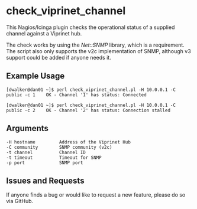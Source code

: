 # check_viprinet_channel

This Nagios/Icinga plugin checks the operational status of a supplied channel against a Viprinet hub.

The check works by using the *Net::SNMP* library, which is a requirement. The script also only supports the v2c implementation of SNMP, although v3 support could be added if anyone needs it. 

## Example Usage

	[dwalker@dan01 ~]$ perl check_viprinet_channel.pl -H 10.0.0.1 -C public -c 1	OK - Channel '1' has status: Connected
	
	[dwalker@dan01 ~]$ perl check_viprinet_channel.pl -H 10.0.0.1 -C public -c 2	OK - Channel '2' has status: Connection stalled
	
## Arguments

	-H hostname 		Address of the Viprinet Hub
	-C community		SNMP community (v2c)
	-t channel			Channel ID
	-t timeout			Timeout for SNMP
	-p port				SNMP port

## Issues and Requests

If anyone finds a bug or would like to request a new feature, please do so via GitHub.